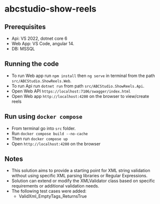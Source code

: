 # abcstudio-show-reels

## Prerequisites
* Api: VS 2022, dotnet core 6
* Web App: VS Code, angular 14.
* DB: MSSQL

## Running the code
* To run Web app run `npm install` then `ng serve` in terminal from the path `src/ABCStudio.ShowReels.Web`.
* To run Api run `dotnet run` from path `src/ABCStudio.ShowReels.Api`.
* Open Web API  `https://localhost:7106/swagger/index.html`
* Open Web app `http://localhost:4200` on the browser to view/create reels

## Run using `docker compose`
* From terminal go into `src` folder.
* Run `docker compose build --no-cache` 
* Then run `docker compose up` 
* Open `http://localhost:4200` on the browser

## Notes
- This solution aims to provide a starting point for XML string validation without using specific XML parsing libraries or Regular Expressions.
- Solution can extend or modify the XMLValidator class based on specific requirements or additional validation needs.
- The following test cases were added:
    - ValidXml_EmptyTags_ReturnsTrue
  

